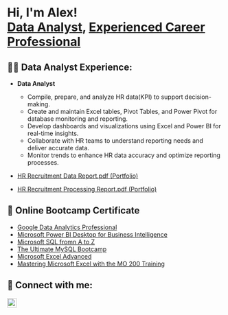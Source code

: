 <h1>Hi, I'm Alex! <br/><a href="https://github.com/alex-dataanalyst">Data Analyst</a>, <a href="https://www.linkedin.com/in/alexander-astucia-650791217/">Experienced Career Professional</a>

<h2>👨‍💻 Data Analyst Experience:</h2>

- <b>Data Analyst</b>
  - Compile, prepare, and analyze HR data(KPI) to support decision-making.
  - Create and maintain Excel tables, Pivot Tables, and Power Pivot for database monitoring and reporting.
  - Develop dashboards and visualizations using Excel and Power BI for real-time insights.
  - Collaborate with HR teams to understand reporting needs and deliver accurate data.
  - Monitor trends to enhance HR data accuracy and optimize reporting processes.

- [HR Recruitment Data Report.pdf (Portfolio)](https://github.com/alex-dataanalyst/portfolio_power-bi/blob/f577e3a2225aa0329545aa8dbd16e927263e6424/HR%20Recruitment%20Data%20Report.pdf)
- [HR Recruitment Processing Report.pdf (Portfolio)](https://github.com/alex-dataanalyst/portfolio_power-bi/blob/f577e3a2225aa0329545aa8dbd16e927263e6424/HR%20Recruitment%20Processing%20Analytics.pdf)
    

<h2>📜 Online Bootcamp Certificate </h2>

- [Google Data Analytics Professional](https://www.credly.com/badges/e108e1c3-52e7-4206-bf83-71fdd32fa6f0/linked_in_profile)
- [Microsoft Power BI Desktop for Business Intelligence](https://www.udemy.com/certificate/UC-0c32ba50-86f0-4bb8-b1a9-a7d265f24aee/)
- [Microsoft SQL fromn A to Z](https://www.udemy.com/certificate/UC-acf8ea3c-dc49-4f9f-a6a8-723e3c9bd8fb/)
- [The Ultimate MySQL Bootcamp](https://www.udemy.com/certificate/UC-d1985c01-23ff-4f5a-95a1-1c2c943147ca/)
- [Microsoft Excel Advanced](https://www.udemy.com/certificate/UC-95ea3dbb-f7cc-4b2a-9032-add4d1adf22f/)
- [Mastering Microsoft Excel with the MO 200 Training](https://drive.google.com/file/d/1rzpcezg5hZj9UAAy7o3VKEeauUd7LkqP/view?fbclid=IwAR3lLp_RFbB79pEpynFuOMRYaJu3Ryiq6g8ZPSYXFv-7J57KJXQJ8qGkJv4)

  

<h2> 🤳 Connect with me:</h2>


[<img align="left" alt="JoshMadakor | LinkedIn" width="22px" src="https://cdn.jsdelivr.net/npm/simple-icons@v3/icons/linkedin.svg" />][linkedin]


[linkedin]: https://www.linkedin.com/in/alexander-astucia-650791217/

<!--
**joshmadakor1/joshmadakor1** is a ✨ _special_ ✨ repository because its `README.md` (this file) appears on your GitHub profile.

Here are some ideas to get you started:

- 🔭 I’m currently working on ...
- 🌱 I’m currently learning ...
- 👯 I’m looking to collaborate on ...
- 🤔 I’m looking for help with ...
- 💬 Ask me about ...
- 📫 How to reach me: ...
- 😄 Pronouns: ...
- ⚡ Fun fact: ...
-->
